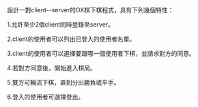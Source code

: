 設計一對client--server的OX棋下棋程式，具有下列幾個特性：

1.允許至少2個client同時登錄至server。

2.client的使用者可以列出已登入的使用者名單。

3.client的使用者可以選擇要跟哪一個使用者下棋，並請求對方的同意。

4.若對方同意後，開始進入棋局。

5.雙方可輪流下棋，直到分出勝負或平手。

6.登入的使用者可選擇登出。